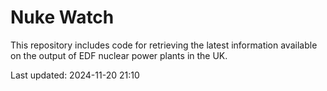 # Nuke Watch

This repository includes code for retrieving the latest information available on the output of EDF nuclear power plants in the UK.

Last updated: 2024-11-20 21:10